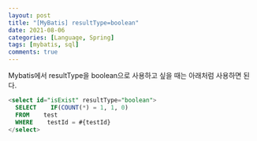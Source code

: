 ```yaml
---
layout: post
title: "[MyBatis] resultType=boolean"
date: 2021-08-06
categories: [Language, Spring]
tags: [mybatis, sql]
comments: true
---
```

Mybatis에서 resultType을 boolean으로 사용하고 싶을 때는 아래처럼 사용하면 된다. 

```sql
<select id="isExist" resultType="boolean">
  SELECT    IF(COUNT(*) = 1, 1, 0)
  FROM    test
  WHERE    testId = #{testId}
</select>
```